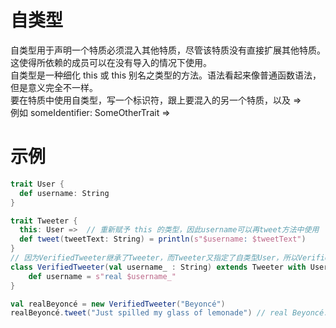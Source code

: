 # 自类型
自类型用于声明一个特质必须混入其他特质，尽管该特质没有直接扩展其他特质。  
这使得所依赖的成员可以在没有导入的情况下使用。  
自类型是一种细化 this 或 this 别名之类型的方法。语法看起来像普通函数语法，但是意义完全不一样。  
要在特质中使用自类型，写一个标识符，跟上要混入的另一个特质，以及 =>  
例如 someIdentifier: SomeOtherTrait =>
# 示例
```scala
trait User {
  def username: String
}

trait Tweeter {
  this: User =>  // 重新赋予 this 的类型，因此username可以再tweet方法中使用
  def tweet(tweetText: String) = println(s"$username: $tweetText")
}
// 因为VerifiedTweeter继承了Tweeter，而Tweeter又指定了自类型User，所以VerifiedTweeter还需要混入User
class VerifiedTweeter(val username_ : String) extends Tweeter with User {
	def username = s"real $username_"
}

val realBeyoncé = new VerifiedTweeter("Beyoncé")
realBeyoncé.tweet("Just spilled my glass of lemonade") // real Beyoncé: Just spilled my glass of lemonade
```